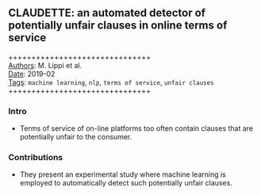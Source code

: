 ## CLAUDETTE: an automated detector of potentially unfair clauses in online terms of service


+++++++++++++++++++++++++++++++  
<ins>Authors</ins>: M. Lippi et al.  
<ins>Date</ins>: 2019-02  
<ins>Tags</ins>: `machine learning`, `nlp`, `terms of service`, `unfair clauses`  
+++++++++++++++++++++++++++++++  


### Intro

- Terms of service of on-line platforms too often contain clauses that are potentially unfair to the consumer.


### Contributions

- They present an experimental study where machine learning is employed to automatically detect such potentially unfair clauses.
